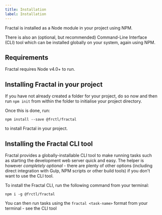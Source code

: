 ```yaml
---
title: Installation
label: Installation
---
```


Fractal is installed as a Node module in your project using NPM.

There is also an (optional, but recommended) Command-Line Interface (CLI) tool which can be installed globally on your system, again using NPM.

## Requirements

Fractal requires Node v4.0+ to run.

## Installing Fractal in your project

If you have not already created a folder for your project, do so now and then run `npm init` from within the folder to initialise your project directory.

Once this is done, run:

```
npm install --save @frctl/fractal
```

to install Fractal in your project.

## Installing the Fractal CLI tool

Fractal provides a globally-installable CLI tool to make running tasks such as starting the development web server quick and easy. The helper is however _completely optional_ - there are plenty of other options (including direct integration with Gulp, NPM scripts or other build tools) if you don't want to use the CLI tool.

To install the Fractal CLI, run the following command from your terminal:

```
npm i -g @frctl/fractal
```

You can then run tasks using the `fractal <task-name>` format from your terminal - see the CLI tool
